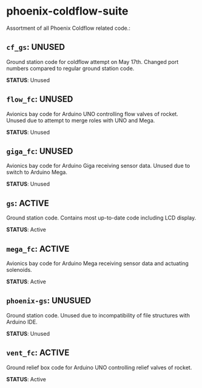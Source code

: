# phoenix-coldflow-suite
Assortment of all Phoenix Coldflow related code.:
## `cf_gs`: **UNUSED**
Ground station code for coldflow attempt on May 17th. Changed port numbers compared to regular ground station code.

**STATUS**: Unused
## `flow_fc`: **UNUSED**
Avionics bay code for Arduino UNO controlling flow valves of rocket. Unused due to attempt to merge roles with UNO and Mega.

**STATUS**: Unused
## `giga_fc`: **UNUSED**
Avionics bay code for Arduino Giga receiving sensor data. Unused due to switch to Arduino Mega.

**STATUS**: Unused
## `gs`: **ACTIVE**
Ground station code. Contains most up-to-date code including LCD display.

**STATUS**: Active
## `mega_fc`: **ACTIVE**
Avionics bay code for Arduino Mega receiving sensor data and actuating solenoids.

**STATUS**: Active
## `phoenix-gs`: **UNUSUED**
Ground station code. Unused due to incompatibility of file structures with Arduino IDE.

**STATUS**: Unused
## `vent_fc`: **ACTIVE**
Ground relief box code for Arduino UNO controlling relief valves of rocket.

**STATUS**: Active
